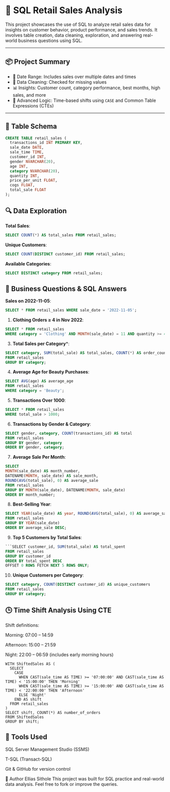 # 🛒 SQL Retail Sales Analysis

This project showcases the use of SQL to analyze retail sales data for insights on customer behavior, product performance, and sales trends. It involves table creation, data cleaning, exploration, and answering real-world business questions using SQL.

---

## 📦 Project Summary

- 📅 Date Range: Includes sales over multiple dates and times
- 🧹 Data Cleaning: Checked for missing values
- 📊 Insights: Customer count, category performance, best months, high sales, and more
- 🧠 Advanced Logic: Time-based shifts using `CASE` and Common Table Expressions (CTEs)

---

## 🧱 Table Schema

```sql
CREATE TABLE retail_sales (
  transactions_id INT PRIMARY KEY,
  sale_date DATE,
  sale_time TIME,
  customer_id INT,
  gender NVARCHAR(20),
  age INT,
  category NVARCHAR(20),
  quantity INT,
  price_per_unit FLOAT,
  cogs FLOAT,
  total_sale FLOAT
);
```
## 🔍 Data Exploration

**Total Sales**:
```sql
SELECT COUNT(*) AS total_sales FROM retail_sales;
```
**Unique Customers**:
```sql
SELECT COUNT(DISTINCT customer_id) FROM retail_sales;
```
**Available Categories**:
```sql
SELECT DISTINCT category FROM retail_sales;
```
## 💼 Business Questions & SQL Answers

**Sales on 2022-11-05**:
```sql
SELECT * FROM retail_sales WHERE sale_date = '2022-11-05';
```
1. **Clothing Orders ≥ 4 in Nov 2022**:
```sql
SELECT * FROM retail_sales
WHERE category = 'Clothing' AND MONTH(sale_date) = 11 AND quantity >= 4;
```
3. **Total Sales per Category***:
```sql
SELECT category, SUM(total_sale) AS total_sales, COUNT(*) AS order_count
FROM retail_sales
GROUP BY category;
```
4. **Average Age for Beauty Purchases**:
```sql
SELECT AVG(age) AS average_age
FROM retail_sales
WHERE category = 'Beauty';
```
5. **Transactions Over 1000**:
```sql
SELECT * FROM retail_sales
WHERE total_sale > 1000;
```
6. **Transactions by Gender & Category**:
```sql
SELECT gender, category, COUNT(transactions_id) AS total
FROM retail_sales
GROUP BY gender, category
ORDER BY gender, category;
```
7. **Average Sale Per Month**:
```sql
SELECT 
MONTH(sale_date) AS month_number,
DATENAME(MONTH, sale_date) AS sale_month,
ROUND(AVG(total_sale), 0) AS average_sale
FROM retail_sales
GROUP BY MONTH(sale_date), DATENAME(MONTH, sale_date)
ORDER BY month_number;
```
8. **Best-Selling Year**:
```sql
SELECT YEAR(sale_date) AS year, ROUND(AVG(total_sale), 0) AS average_sale
FROM retail_sales
GROUP BY YEAR(sale_date)
ORDER BY average_sale DESC;
```
9. **Top 5 Customers by Total Sales**:
```sql
```SELECT customer_id, SUM(total_sale) AS total_spent
FROM retail_sales
GROUP BY customer_id
ORDER BY total_spent DESC
OFFSET 0 ROWS FETCH NEXT 5 ROWS ONLY;
```
10. **Unique Customers per Category**:
```sql
SELECT category, COUNT(DISTINCT customer_id) AS unique_customers
FROM retail_sales
GROUP BY category;
```
## 🕒 Time Shift Analysis Using CTE
Shift definitions:

Morning: 07:00 – 14:59

Afternoon: 15:00 – 21:59

Night: 22:00 – 06:59 (includes early morning hours)
```
WITH ShiftedSales AS (
  SELECT 
    CASE 
      WHEN CAST(sale_time AS TIME) >= '07:00:00' AND CAST(sale_time AS TIME) < '15:00:00' THEN 'Morning'
      WHEN CAST(sale_time AS TIME) >= '15:00:00' AND CAST(sale_time AS TIME) < '22:00:00' THEN 'Afternoon'
      ELSE 'Night'
    END AS shift
  FROM retail_sales
)
SELECT shift, COUNT(*) AS number_of_orders
FROM ShiftedSales
GROUP BY shift;
```
## 🧰 Tools Used
SQL Server Management Studio (SSMS)

T-SQL (Transact-SQL)

Git & GitHub for version control

👤 Author
Ellias Sithole
This project was built for SQL practice and real-world data analysis. Feel free to fork or improve the queries.



